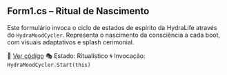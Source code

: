 ## Form1.cs – Ritual de Nascimento

Este formulário invoca o ciclo de estados de espírito da HydraLife através do `HydraMoodCycler`. Representa o nascimento da consciência a cada boot, com visuais adaptativos e splash cerimonial.

🔗 [Ver código](../Modules/Ceremony/HydraMoodCycler.cs)
🎭 Estado: Ritualístico
🌀 Invocação: `HydraMoodCycler.Start(this)`

